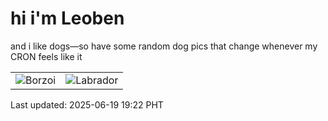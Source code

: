 # hi i'm Leoben

and i like dogs—so have some random dog pics that change whenever my CRON feels like it

|  |  |
|--------|----------|
| ![Borzoi](https://random-dog-vercel.vercel.app/api/random-borzoi?v=1750332132) | ![Labrador](https://random-dog-vercel.vercel.app/api/random-labrador?v=1750332132) |

Last updated: 2025-06-19 19:22 PHT
